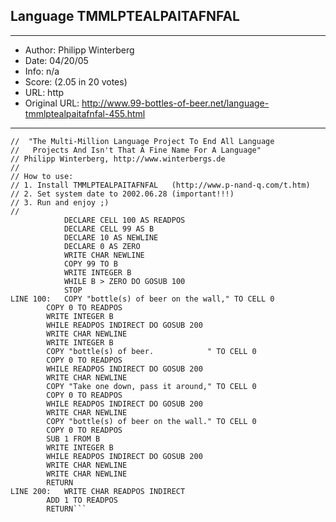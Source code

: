 
## Language TMMLPTEALPAITAFNFAL ##
---
- Author: Philipp Winterberg
- Date: 04/20/05
- Info: n/a
- Score:  (2.05 in 20 votes)
- URL: http
- Original URL: http://www.99-bottles-of-beer.net/language-tmmlptealpaitafnfal-455.html
---

```// TMMLPTEALPAITAFNFAL version of 99 Bottles of beer
//  "The Multi-Million Language Project To End All Language 
//   Projects And Isn't That A Fine Name For A Language"
// Philipp Winterberg, http://www.winterbergs.de
// 
// How to use:
// 1. Install TMMLPTEALPAITAFNFAL   (http://www.p-nand-q.com/t.htm)
// 2. Set system date to 2002.06.28 (important!!!)
// 3. Run and enjoy ;)
//
            DECLARE CELL 100 AS READPOS
            DECLARE CELL 99 AS B
            DECLARE 10 AS NEWLINE
            DECLARE 0 AS ZERO
            WRITE CHAR NEWLINE
            COPY 99 TO B
            WRITE INTEGER B
            WHILE B > ZERO DO GOSUB 100
            STOP
LINE 100:   COPY "bottle(s) of beer on the wall," TO CELL 0
	    COPY 0 TO READPOS
	    WRITE INTEGER B
	    WHILE READPOS INDIRECT DO GOSUB 200
	    WRITE CHAR NEWLINE
	    WRITE INTEGER B
	    COPY "bottle(s) of beer.            " TO CELL 0
	    COPY 0 TO READPOS
	    WHILE READPOS INDIRECT DO GOSUB 200
	    WRITE CHAR NEWLINE
	    COPY "Take one down, pass it around," TO CELL 0
	    COPY 0 TO READPOS
	    WHILE READPOS INDIRECT DO GOSUB 200
	    WRITE CHAR NEWLINE
	    COPY "bottle(s) of beer on the wall." TO CELL 0
	    COPY 0 TO READPOS
	    SUB 1 FROM B
	    WRITE INTEGER B
	    WHILE READPOS INDIRECT DO GOSUB 200
	    WRITE CHAR NEWLINE
	    WRITE CHAR NEWLINE
	    RETURN
LINE 200:   WRITE CHAR READPOS INDIRECT
	    ADD 1 TO READPOS
	    RETURN```